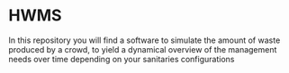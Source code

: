 # HWMS
In this repository you will find a software to simulate the amount of waste produced by a crowd, to yield a dynamical overview of the management needs over time depending on your sanitaries configurations
